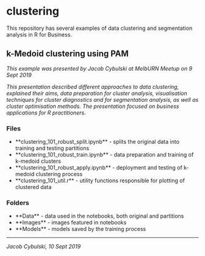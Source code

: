 # clustering
This repository has several examples of data clustering and segmentation analysis in R for Business. 

## k-Medoid clustering using PAM
<i>This example was presented by Jacob Cybulski at MelbURN Meetup on 9 Sept 2019

This presentation described different approaches to data clustering, explained their aims, data preparation for cluster analysis, visualisation techniques for cluster diagnostics and for segmentation analysis, as well as cluster optimisation methods. The presentation focused on business applications for R practitioners.</i>
 
### Files

<ul>
 <li>**clustering_101_robust_split.ipynb** - splits the original data into training and testing partitions</li>
 <li>**clustering_101_robust_train.ipynb** - data preparation and training of k-medoid clusters</li>
 <li>**clustering_101_robust_apply.ipynb** - deployment and testing of k-medoid clustering process</li>
 <li>**clustering_101_util.r** - utility functions responsible for plotting of clustered data</li>
</ul>

### Folders

<ul>
 <li>**Data** - data used in the notebooks, both original and partitions</li>
 <li>**Images** - images featured in notebooks</li>
 <li>**Models** - models saved by the training process</li>
</ul>

***
*Jacob Cybulski, 10 Sept 2019*
